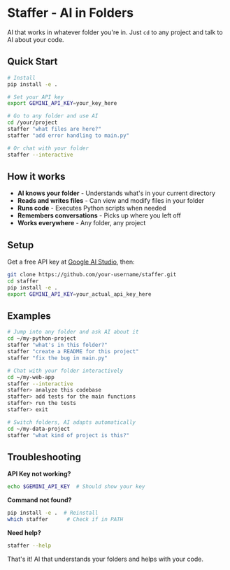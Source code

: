 # Staffer - AI in Folders

AI that works in whatever folder you're in. Just `cd` to any project and talk to AI about your code.

## Quick Start

```bash
# Install
pip install -e .

# Set your API key
export GEMINI_API_KEY=your_key_here

# Go to any folder and use AI
cd /your/project
staffer "what files are here?"
staffer "add error handling to main.py"

# Or chat with your folder
staffer --interactive
```

## How it works

- **AI knows your folder** - Understands what's in your current directory
- **Reads and writes files** - Can view and modify files in your folder
- **Runs code** - Executes Python scripts when needed
- **Remembers conversations** - Picks up where you left off
- **Works everywhere** - Any folder, any project

## Setup

Get a free API key at [Google AI Studio](https://aistudio.google.com/app/apikey), then:

```bash
git clone https://github.com/your-username/staffer.git
cd staffer
pip install -e .
export GEMINI_API_KEY=your_actual_api_key_here
```

## Examples

```bash
# Jump into any folder and ask AI about it
cd ~/my-python-project
staffer "what's in this folder?"
staffer "create a README for this project"
staffer "fix the bug in main.py"

# Chat with your folder interactively
cd ~/my-web-app
staffer --interactive
staffer> analyze this codebase
staffer> add tests for the main functions  
staffer> run the tests
staffer> exit

# Switch folders, AI adapts automatically
cd ~/my-data-project
staffer "what kind of project is this?"
```

## Troubleshooting

**API Key not working?**
```bash
echo $GEMINI_API_KEY  # Should show your key
```

**Command not found?**
```bash
pip install -e .  # Reinstall
which staffer      # Check if in PATH
```

**Need help?**
```bash
staffer --help
```

That's it! AI that understands your folders and helps with your code.